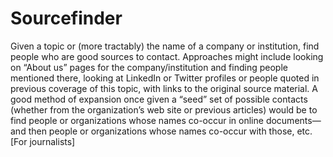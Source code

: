Sourcefinder
============
Given a topic or (more tractably) the name of a company or institution, find people who are good sources to contact.  Approaches might include looking on “About us” pages for the company/institution and finding people mentioned there, looking at LinkedIn or Twitter profiles or people quoted in previous coverage of this topic, with links to the original source material.  A good method of expansion once given a “seed” set of possible contacts (whether from the organization’s web site or previous articles) would be to find people or organizations whose names co-occur in online documents—and then people or organizations whose names co-occur with those, etc. [For journalists]

